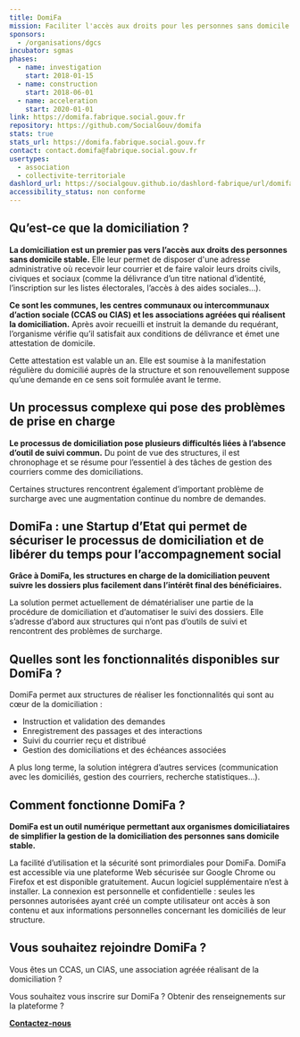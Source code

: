 ```yaml
---
title: DomiFa
mission: Faciliter l'accès aux droits pour les personnes sans domicile stable, en simplifiant la gestion de la domiciliation 
sponsors:
  - /organisations/dgcs
incubator: sgmas
phases:
  - name: investigation
    start: 2018-01-15
  - name: construction
    start: 2018-06-01
  - name: acceleration
    start: 2020-01-01
link: https://domifa.fabrique.social.gouv.fr
repository: https://github.com/SocialGouv/domifa
stats: true
stats_url: https://domifa.fabrique.social.gouv.fr
contact: contact.domifa@fabrique.social.gouv.fr
usertypes:
  - association
  - collectivite-territoriale
dashlord_url: https://socialgouv.github.io/dashlord-fabrique/url/domifa-fabrique-social-gouv-fr/
accessibility_status: non conforme
---
```


## Qu’est-ce que la domiciliation ? 

**La domiciliation est un premier pas vers l’accès aux droits des personnes sans domicile stable.**
Elle leur permet de disposer d'une adresse administrative où recevoir leur courrier et de faire valoir leurs droits civils, civiques et sociaux (comme la délivrance d’un titre national d’identité, l’inscription sur les listes électorales, l’accès à des aides sociales…).

**Ce sont les communes, les centres communaux ou intercommunaux d’action sociale (CCAS ou CIAS) et les associations agréées qui réalisent la domiciliation.** Après avoir recueilli et instruit la demande du requérant, l’organisme vérifie qu’il satisfait aux conditions de délivrance et émet une attestation de domicile.

Cette attestation est valable un an. Elle est soumise à la manifestation régulière du domicilié auprès de la structure et son renouvellement suppose qu’une demande en ce sens soit formulée avant le terme.

## Un processus complexe qui pose des problèmes de prise en charge

**Le processus de domiciliation pose plusieurs difficultés liées à l’absence d’outil de suivi commun.** Du point de vue des structures, il est chronophage et se résume pour l’essentiel à des tâches de gestion des courriers comme des domiciliations. 

Certaines structures rencontrent également d’important problème de surcharge avec une augmentation continue du nombre de demandes. 

## DomiFa : une Startup d’Etat qui permet de sécuriser le processus de domiciliation et de libérer du temps pour l’accompagnement social

**Grâce à DomiFa, les structures en charge de la domiciliation peuvent suivre les dossiers plus facilement dans l’intérêt final des bénéficiaires.**

La solution permet actuellement de dématérialiser une partie de la procédure de domiciliation et d’automatiser le suivi des dossiers. Elle s’adresse d’abord aux structures qui n’ont pas d’outils de suivi et rencontrent des problèmes de surcharge.

## Quelles sont les fonctionnalités disponibles sur DomiFa ?

DomiFa permet aux structures de réaliser les fonctionnalités qui sont au cœur de la domiciliation :
- Instruction et validation des demandes
- Enregistrement des passages et des interactions 
- Suivi du courrier reçu et distribué
- Gestion des domiciliations et des échéances associées

A plus long terme, la solution intégrera d’autres services (communication avec les domiciliés, gestion des courriers, recherche statistiques…). 

## Comment fonctionne DomiFa ?

**DomiFa est un outil numérique permettant aux organismes domiciliataires de simplifier la gestion de la domiciliation des personnes sans domicile stable.**

La facilité d’utilisation et la sécurité sont primordiales pour DomiFa. 
DomiFa est accessible via une plateforme Web sécurisée sur Google Chrome ou Firefox et est disponible gratuitement. Aucun logiciel supplémentaire n’est à installer. La connexion est personnelle et confidentielle : seules les personnes autorisées ayant créé un compte utilisateur ont accès à son contenu et aux informations personnelles concernant les domiciliés de leur structure.

##  Vous souhaitez rejoindre DomiFa ?

Vous êtes un CCAS, un CIAS, une association agréée réalisant de la domiciliation ?

Vous souhaitez vous inscrire sur DomiFa ? Obtenir des renseignements sur la plateforme ?

**[Contactez-nous](mailto:contact.domifa@fabrique.social.gouv.fr)**
